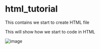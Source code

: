 # html_tutorial
This contains we start to create HTML file

This will show how we start to code in HTML


![image](https://user-images.githubusercontent.com/37644705/186941407-03a9f4f4-1dae-4700-80d7-3d1bcbc109fa.png)
